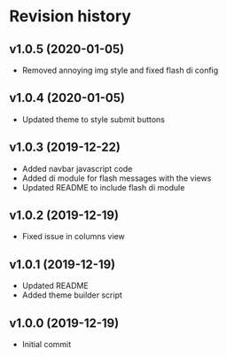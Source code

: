 Revision history
=================================



v1.0.5 (2020-01-05)
---------------------------------
* Removed annoying img style and fixed flash di config



v1.0.4 (2020-01-05)
---------------------------------
* Updated theme to style submit buttons



v1.0.3 (2019-12-22)
---------------------------------
* Added navbar javascript code
* Added di module for flash messages with the views
* Updated README to include flash di module



v1.0.2 (2019-12-19)
---------------------------------
* Fixed issue in columns view



v1.0.1 (2019-12-19)
---------------------------------
* Updated README
* Added theme builder script



v1.0.0 (2019-12-19)
---------------------------------
* Initial commit
